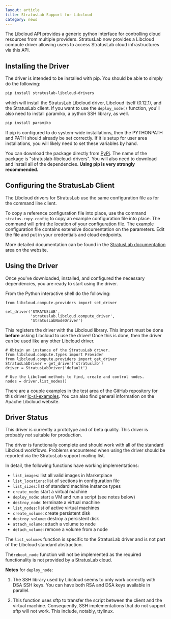 ```yaml
---
layout: article
title: StratusLab Support for Libcloud
category: news
---
```


The Libcloud API provides a generic python interface for controlling
cloud resources from multiple providers.  StratusLab now provides a
Libcloud compute driver allowing users to access StratusLab cloud
infrastructures via this API.


Installing the Driver
---------------------

The driver is intended to be installed with pip.  You should be able
to simply do the following:

```bash
pip install stratuslab-libcloud-drivers
```

which will install the StratusLab Libcloud driver, Libcloud itself
(0.12.1), and the StratusLab client.  If you want to use the
`deploy_node()` function, you'll also need to install paramiko, a
python SSH library, as well.

```bash
pip install paramiko
```

If pip is configured to do system-wide installations, then the
PYTHONPATH and PATH should already be set correctly.  If it is setup
for user area installations, you will likely need to set these
variables by hand.

You can download the package directly from [PyPi][pypi].  The name of
the package is "stratuslab-libcloud-drivers".  You will also need to
download and install all of the dependencies.  **Using pip is very
strongly recommended.**


Configuring the StratusLab Client
---------------------------------

The Libcloud drivers for StratusLab use the same configuration file as
for the command line client.  

To copy a reference configuration file into place, use the command
`stratus-copy-config` to copy an example configuration file into
place.  The command will print the location of your configuration
file.  The example configuration file contains extensive documentation
on the parameters.  Edit the file and put in your credentials and
cloud endpoints.

More detailed documentation can be found in the [StratusLab
documentation][sl-docs] area on the website.

Using the Driver
----------------

Once you've downloaded, installed, and configured the necessary
dependencies, you are ready to start using the driver.

From the Python interactive shell do the following:

    from libcloud.compute.providers import set_driver

    set_driver('STRATUSLAB', 
               'stratuslab.libcloud.compute_driver',
               'StratusLabNodeDriver')

This registers the driver with the Libcloud library.  This import must
be done **before** asking Libcloud to use the driver!  Once this is
done, then the driver can be used like any other Libcloud driver.

    # Obtain an instance of the StratusLab driver. 
    from libcloud.compute.types import Provider
    from libcloud.compute.providers import get_driver
    StratusLabDriver = get_driver('stratuslab')
    driver = StratusLabDriver('default')
    
    # Use the Libcloud methods to find, create and control nodes.
    nodes = driver.list_nodes()

There are a couple examples in the test area of the GitHub repository
for this driver [lc-sl-examples].  You can also find general
information on the Apache Libcloud website.

Driver Status
-------------

This driver is currently a prototype and of beta quality.  This driver
is probably _not_ suitable for production.

The driver is functionally complete and should work with all of the
standard Libcloud workflows.  Problems encountered when using the
driver should be reported via the StratusLab support mailing list.

In detail, the following functions have working implementations:
* `list_images`: list all valid images in Marketplace
* `list_locations`: list of sections in configuration file
* `list_sizes`: list of standard machine instance types
* `create_node`: start a virtual machine
* `deploy_node`: start a VM and run a script (see notes below)
* `destroy_node`: terminate a virtual machine
* `list_nodes`: list of active virtual machines
* `create_volume`: create persistent disk
* `destroy_volume`: destroy a persistent disk
* `attach_volume`: attach a volume to node
* `detach_volume`: remove a volume from a node

The `list_volumes` function is specific to the StratusLab driver and
is not part of the Libcloud standard abstraction.

The`reboot_node` function will not be implemented as the required
functionality is not provided by a StratusLab cloud.

**Notes** for `deploy_node`:

1. The SSH library used by Libcloud seems to only work correctly with
  DSA SSH keys.  You can have both RSA and DSA keys available in
  parallel.

2. This function uses sftp to transfer the script between the client
and the virtual machine.  Consequently, SSH implementations that do
not support sftp will not work.  This include, notably, ttylinux. 


[lc-web]: http://libcloud.apache.org/
[pypi]: http://pypi.python.org/
[sl-docs]: http://stratuslab.eu/documentation/
[lc-sl-examples]: https://github.com/StratusLab/libcloud-drivers/tree/master/test 
